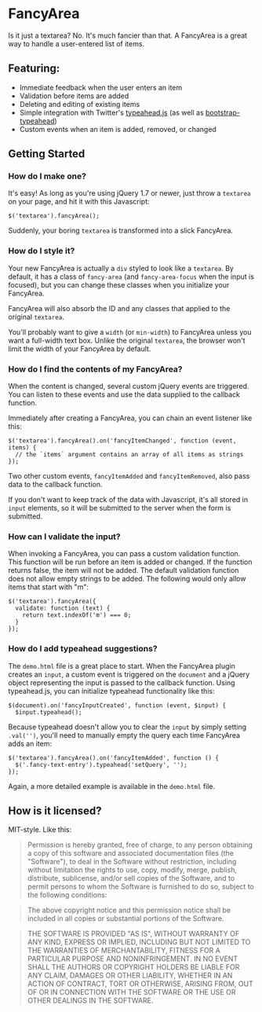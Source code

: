 # FancyArea

Is it just a textarea? No. It's much fancier than that. A FancyArea is a great way to handle a user-entered list of items.

## Featuring:

- Immediate feedback when the user enters an item
- Validation before items are added
- Deleting and editing of existing items
- Simple integration with Twitter's [typeahead.js](http://twitter.github.io/typeahead.js/) (as well as [bootstrap-typeahead](http://twitter.github.io/bootstrap/javascript.html#typeahead))
- Custom events when an item is added, removed, or changed

## Getting Started

### How do I make one?

It's easy! As long as you're using jQuery 1.7 or newer, just throw a `textarea` on your page, and hit it with this Javascript:

```
$('textarea').fancyArea();
```

Suddenly, your boring `textarea` is transformed into a slick FancyArea.

### How do I style it?

Your new FancyArea is actually a `div` styled to look like a `textarea`. By default, it has a class of `fancy-area` (and `fancy-area-focus` when the input is focused), but you can change these classes when you initialize your FancyArea.

FancyArea will also absorb the ID and any classes that applied to the original `textarea`.

You'll probably want to give a `width` (or `min-width`) to FancyArea unless you want a full-width text box. Unlike the original `textarea`, the browser won't limit the width of your FancyArea by default.

### How do I find the contents of my FancyArea?

When the content is changed, several custom jQuery events are triggered. You can listen to these events and use the data supplied to the callback function.

Immediately after creating a FancyArea, you can chain an event listener like this:

```
$('textarea').fancyArea().on('fancyItemChanged', function (event, items) {
  // the `items` argument contains an array of all items as strings
});
```

Two other custom events, `fancyItemAdded` and `fancyItemRemoved`, also pass data to the callback function.

If you don't want to keep track of the data with Javascript, it's all stored in `input` elements, so it will be submitted to the server when the form is submitted.

### How can I validate the input?

When invoking a FancyArea, you can pass a custom validation function. This function will be run before an item is added or changed. If the function returns false, the item will not be added. The default validation function does not allow empty strings to be added. The following would only allow items that start with "m":

```
$('textarea').fancyArea({
  validate: function (text) {
    return text.indexOf('m') === 0;
  }
});
```

### How do I add typeahead suggestions?

The `demo.html` file is a great place to start. When the FancyArea plugin creates an `input`, a custom event is triggered on the `document` and a jQuery object representing the input is passed to the callback function.  Using typeahead.js, you can initialize typeahead functionality like this:

```
$(document).on('fancyInputCreated', function (event, $input) {
  $input.typeahead();
```

Because typeahead doesn't allow you to clear the `input` by simply setting `.val('')`, you'll need to manually empty the query each time FancyArea adds an item:

```
$('textarea').fancyArea().on('fancyItemAdded', function () {
  $('.fancy-text-entry').typeahead('setQuery', '');
});
```

Again, a more detailed example is available in the `demo.html` file.

## How is it licensed?

MIT-style. Like this:

> Permission is hereby granted, free of charge, to any person obtaining a copy
of this software and associated documentation files (the "Software"), to deal
in the Software without restriction, including without limitation the rights
to use, copy, modify, merge, publish, distribute, sublicense, and/or sell
copies of the Software, and to permit persons to whom the Software is
furnished to do so, subject to the following conditions:

> The above copyright notice and this permission notice shall be included in
all copies or substantial portions of the Software.

> THE SOFTWARE IS PROVIDED "AS IS", WITHOUT WARRANTY OF ANY KIND, EXPRESS OR
IMPLIED, INCLUDING BUT NOT LIMITED TO THE WARRANTIES OF MERCHANTABILITY,
FITNESS FOR A PARTICULAR PURPOSE AND NONINFRINGEMENT. IN NO EVENT SHALL THE
AUTHORS OR COPYRIGHT HOLDERS BE LIABLE FOR ANY CLAIM, DAMAGES OR OTHER
LIABILITY, WHETHER IN AN ACTION OF CONTRACT, TORT OR OTHERWISE, ARISING FROM,
OUT OF OR IN CONNECTION WITH THE SOFTWARE OR THE USE OR OTHER DEALINGS IN
THE SOFTWARE.
